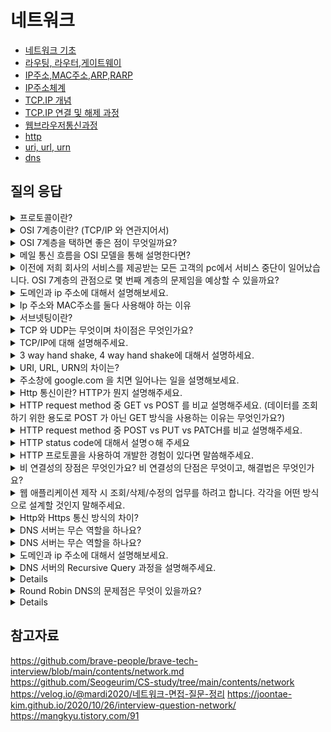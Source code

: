 # 네트워크
- [네트워크 기초](https://github.com/hoeun0723/TIL/blob/main/network/%EB%84%A4%ED%8A%B8%EC%9B%8C%ED%81%AC%20%EA%B8%B0%EC%B4%88/README.md)
- [라우팅, 라우터,게이트웨이](https://github.com/hoeun0723/TIL/blob/main/network/%EB%9D%BC%EC%9A%B0%ED%8C%85%2C%20%EB%9D%BC%EC%9A%B0%ED%84%B0%2C%20%EA%B2%8C%EC%9D%B4%ED%8A%B8%EC%9B%A8%EC%9D%B4/README.md)
- [IP주소,MAC주소,ARP,RARP](https://github.com/hoeun0723/TIL/tree/main/network/IP%EC%A3%BC%EC%86%8C%2CMAC%EC%A3%BC%EC%86%8C%2CARP%2CRARP)
- [IP주소체계](https://github.com/hoeun0723/TIL/blob/main/network/IP%EC%A3%BC%EC%86%8C%EC%B2%B4%EA%B3%84/README.md)
- [TCP.IP 개념](https://github.com/hoeun0723/TIL/tree/main/network/TCP.IP%20%EA%B0%9C%EB%85%90)
- [TCP.IP 연결 및 해제 과정](https://github.com/hoeun0723/TIL/tree/main/network/TCP.IP%EC%97%B0%EA%B2%B0%20%EB%B0%8F%20%ED%95%B4%EC%A0%9C%20%EA%B3%BC%EC%A0%95)
- [웹브라우저통신과정](https://github.com/hoeun0723/TIL/tree/main/network/%EC%9B%B9%EB%B8%8C%EB%9D%BC%EC%9A%B0%EC%A0%80%ED%86%B5%EC%8B%A0%EA%B3%BC%EC%A0%95)
- [http](https://github.com/hoeun0723/TIL/tree/main/network/http)
- [uri, url, urn](https://github.com/hoeun0723/TIL/tree/main/network/uri%2C%20url%2C%20urn)
- [dns](https://github.com/hoeun0723/TIL/tree/main/network/dns)

## 질의 응답
<details>
  <summary>프로토콜이란?</summary>
    <div markdown="1">
      데이터를 전송하는 과정 중에 상호간에 정해둔 규칙을 의미한다. 종류로는 http/smtp 등이 있고 각 프로토콜에 따라서 데이터 전송 방식이나 속도등이 제한된다. 네트워크를 통해 데이터를 주고받기 위해서는 데이터를 작은 조각으로 잘라서 보낸 뒤 네트워크 간 약속한 규칙에 따라 전송해야 한다. 여기서 송신자와 수신자 간에 데이터를 전달하고 전달받는 절차나 데이터 양식 따위를 프로토콜 이라고 한다.
      - 애플리케이션 계층 / 상위 계층 - 5 ~ 7 계층
      - 데이터 플로 계층 / 하위 계층 - 1 ~ 4 계층
    현재 애플리케이션 레벨의 프로토콜은 비트 기반이 아니라 문자 기반의 프로토콜이 많이 사용되고 있다. (http,smtp)
    </div>
</details>

<details>
  <summary>OSI 7계층이란? (TCP/IP 와 연관지어서)</summary>
    <div markdown="1">
      OSI 모델은 표준 프로토콜을 사용하여 다양한 통신 시스템이 통신할 수 있도록 하는 개념 모델이다. OSI 7계층 네트워크 프로토콜이 통신하는 구조를 7개의 계층으로 분리하여 각 계층간 상호작동 하는 방식을 정해 놓은 것이다.
      물리,데이터,네트워크,전송,세션,표현,응용 계층 이렇게 7개의 계층으로 나뉘어져 있는 단계를 의미한다. 현재는 OSI 7계층을 완전히 따르지는 않고, 인터넷 프로토콜 스택(Internet Protocol Stack)은 대부분 TCP/IP를 따른다. TCP/IP 4계층에는 1계층에서 네트워크 접근 계층(이더넷), 2계층에 인터넷 계층(IP), 3계층에 전송 계층(TCP,UDP, QUIC), 4계층에 응용계층(HTTP)가 있다.
    </div>
</details>

<details>
  <summary>OSI 7계층을 택하면 좋은 점이 무엇일까요?</summary>
  <div markdown="1">
    OSI 7계층은 이상적인 모델이기 떄문에 표준화된 구격이나 , 오류가 났을때 이를 탐별하기에 쉽다. 현재에는 다양한 이유 때문에 해당 모델을 엄격하게 따르지 않긴 하다.
    - 표준과 학습 도구 : 표준화를 통해 이질적인 포트 문제나 프로토콜 등으로 인한 문제를 해결하여 비용을 절감
    - 모듈화(계층화) : 계층별의 기능과 통신 과정을 단계별로 나누어서 쉽게 알 수 있고, 특정한 곳에 이상이 생기면 그 단계만 수정할 수 있다.
  </div>
</details>

<details>
  <summary>메일 통신 흐름을 OSI 모델을 통해 설명한다면?</summary>
  <div markdown="1">
    [OSI 모델 계층 설명 페이지를 참고](https://github.com/hoeun0723/TIL/tree/main/network/OSI%20%EB%AA%A8%EB%8D%B8)
  </div>
</details>

<details>
  <summary>이전에 저희 회사의 서비스를 제공받는 모든 고객의 pc에서 서비스 중단이 일어났습니다. OSI 7계층의 관점으로 몇 번째 계층의 문제임을 예상할 수 있을까요?</summary>
  <div markdown="1">
    1계층 혹은 3계층에서 일어난 것이라고 생각할수 있다.
    1계층은 물리적 장비(케이블, 스윛, 라우터,네트워크 카드, Wi-Fi 등)의 문제를 다루는데, 모든 고객이 동시에 서비스 중단을 겪었다면 ISP 가 광케이블 절단을 했고나 네트워크 장비 장애, 라우터 고장 등의 문제가 있을 가능성이 크다. 특히 광케이블 단선, 데이터 선터의 물리적 문제(정전, 장비 고장), 네트워크 스위치/라우터 장애가 발생하면, 전체 사용자가 영향을 받기 때문입니다. 그리고 3계층은 IP 주소 할당, 라우팅, 네트워크 경로 설정과 관련된 계층인데, 모든 고객에게 서비스가 중단되었다면 라우팅 문제, IP 충돌, BGP 설정 오류, 네트워크 방화벽 정책 문제 등이 의심된다. 특히 BGP오류나 ISP 의 라우팅 문제로 인해 특정 네트워크 구간이 단절되면 사용자는 PC 인터넷 연결이 유지되더라도 특정 서비스에 접근할 수 없게 된다.
 다른 계층이 아닌 이유는 
 1. 2계층은 데이터 링크 계층인데 개별 네트워크 장비 간의 통신 (ex. MAC 주소 기반) 문제를 다루므로 보통 특정 네트워크 장비에서만 문제가 발생한다. 모든 고객이 동시에 문제가 발생하는 경우에는 2계층일 가능성이 낮다.
 2. 4계층은 TCP/UDP 오류일건데 이 경우에는 특정 웹사이트에서만 문제가 발생해야 한다. 
 3. 5~7계층은 특정 웹사이트나 애플리케이션에서만 문제가 발생해야 한다. 하지만 모든 고객이 장애를 겪었다면 해당 계층 문제가 아닌 것이다. 예를 달어 DNS 서버 문제라면 특정 도메인 연결에서만 문제가 생기겠지만, 전체 네트워크 장애와 같은 광범위한 이슈는 발생하지 않는다.
  </div>
</details>

<details>
  <summary>도메인과 ip 주소에 대해서 설명해보세요.</summary>
  <div markdown="1">
    ip주소는 네트워크 통신을 할때 필요하다 현재는 ipv4로 사용하다가 부족한 문제가 생겨서 ipv6 가 생겨난 상황이고, 서브넷 마스크를 통해 네트워크 ID 와 호스트 ID 를 구분하고 있다. (이전에는 클래스로 구분했다.)
    ip 주소는 숫자로 되어 있기에 식별하기 어려워서 도메인 네임 즉, 기억하기 쉬운 google.com naver.com 이런 식의 이름으로 전환하여 사용되어 지고 있다.
  </div>
</details>

<details>
  <summary>Ip 주소와 MAC주소를 둘다 사용해야 하는 이유</summary>
  <div markdown="1">
    IP주소는 3계층인 네트워크 계층에서 MAC 주소는 2계층에서 사용되어 진다. 각 계층간의 간섭은 없기 때문에 각각의 주소가 필요하다. IP 주소는 택배를 보낼 때 사용하는 계층형 주소 원리와 유사한 느낌이라면, MAC 주소는 하드웨어의 고유한 식별 번호이기에 해당 고유한 하드웨어를 식별하려면 해당 주소가 필요하다. 유동 IP의 특징으로 인해 IP 자체가 변동 될 수 있기 때문이다.
  </div>
</details>

<details>
  <summary>서브넷팅이란?</summary>
  <div markdown="1">
    네트워크를 분할하는 것을 서브넷팅이라고 하고 분할된 네트워크를 서브넷이라고 한다. 서브네싱은 자원을 효율적으로 분배하기 위해 네트워크 영역과 호스트 영역을 쪼개는 작업으로 IP 주소를 효율적으로 나누어 사용하기 위한 방법으로 네트워크 성능을 보장하고 IP 할당 범위를 더 작은 단위로 나눌 수 있게 된다.

서브넷팅 하면 네트워크 ID, 서브넷ID 호스트 ID로 나뉘어 지게 되고 IP 주소를 서브넷팅하게 되면 어디까지나 네트워크 ID이고 호스트 ID인지 알기 위해 서브넷 마스크를 사용한다.
  </div>
</details>

<details>
  <summary>TCP 와 UDP는 무엇이며 차이점은 무엇인가요?</summary>
    <div markdown="1">
     많이 알려진 내용이 있는데 TCP는 신뢰성이 높고 느리다. UDP 는 신뢰성이 낮고 빠르다. 라는 마링 있다. 하지만 이 말에 대해서 조금 더 자세히 설명하자면, TCP 는 여러가지 규약을 가지고 있고, UDP는 한가지 규약을 가지고 있다. 이에 대한 증거는 헤더를 보면 알 수 있는데, TCP는 다양하고 여러가지의 규칙들을 가지고 있는데, UDP 그에비해 간단한 규칙을 가지고 있다. 그렇기에 커스텀이 더 쉬운건 UDP 이고 HTTP/3 에서는 UDP를 커스텀하여 사용하기도 했다. 하지만 최근에는 TCP에 추가적인 기능을 사용할 수 있는 것이 많이 나왔기에 TCP 를 많이 사용하곤 한다.
      TCP의 특징
      - 연결형 서비스로 가상 회선 방식을 제공
      - 데이터의 전송 순서 보장
      - 신뢰성 있는 데이터 전송
      - UDP보다 전송속도가 느림
      - 연결을 설정(3-way handshaking)과 해제(4-way handshaking)
    UDP의 특징
      - 비연결형 서비스로 데이터그램 방식을 제공
      - 비신뢰성
      - 데이터의 경계를 구분
      - 패킷 오버해드가 적어 네트워크 부하감소
      - 혼잡 제어를 하지 않기 때문에 TCP보다 빠름
      - TCP 의 handshaking 같은 연결 설정이 없음
    </div>
</details>

<details>
  <summary>TCP/IP에 대해 설명해주세요.</summary>
    <div markdown="1">
      TCP/IP 는 애플리케이션, 전송, 인터넷, 링크 계층으로 이루어져 있다. OSI 참조 모델은 말그대로 참고 모델일 뿐 실제 사용되는 인터넷 프로토콜은 OSI 참조 모델 7계층 구조를 완전히 따르지는 않는다. 인터넷 프로토콜 스택 (Internet Protocol Stack)은 현재 대부분 TCP/IP를 따른다.
      - TCP/IP 는 인터넷 프로토콜 중 가장 중요한 역할을 하는 TCP와 IP 의 합성어로 데이터의 흐름 관리, 정확성 확인, 패킷의 목적지 모장을 담당한다.
        - TCP: 데이터의 정확성 확인
        - IP: 패킷을 목적지까지 전송
      송신자가 수진자에게 데이터를 보낼 때 데이터가 각 계층을 지나며 각 계층의 특징들이 담긴 헤더들이 붙여지는 과정을 캠슐화라고 한다. 반대로 수신측에서 각 계층을 거칠 때마다 해당 계층마다 사용한 헤더를 제거하는 과정은 비캡슐화라고 한다. 예시로 전송계층은 TCP헤더를 네트워크 계층은 IP 주소 헤더를 추가한다.
    </div>
</details>
<details>
  <summary>3 way hand shake, 4 way hand shake에 대해서 설명하세요.</summary>
    <div markdown="1">
      3 way hand shaking 은 TCP 에서 실행하는 방식이고,그에 대한 방시은 다음과 같다.
      1. 클라이언트는 서버에 접속을 요청하는 SYN(a) 패킷을 보낸다.
      2. 서버는 클라이언트의 SYN 패킷에 대한 요청 수락 응답으로 ACK 패킷(a+1) 과 클라이언트도 포트를 열어달라는 SYN(b) 패킷을 보낸다.
      3. 마지막으로 클라이언트는 서버가 보낸 ACK(a+1)패킷과 SYN(b) 패킷을 받고 이에 대한 응답으로 ACK(b+1) 패킷을 보내며 연결이 성립된다.

4way hand shake 에서 클라이언트는 서버에게 FIN을 보내고 서버는 응답으로 ACK 를 보내고 모든 데이터를 다 전송했다면 FIN을 보낸다. 클라이언트는 응답으로 ACK를 보내고 서버는 소켓을 닫고 TIIME_WAIT 시간이 끝나면 클아이언트도 소켓을 닫아 연결을 종료한다.
    </div>
</details>
<details>
  <summary>URI, URL, URN의 차이는?</summary>
    <div markdown="1">
      URI는 인터낫 상의 자원 자체를 식별하는 고유한 문자열 시쿼스이다. URI는 두 가지 주요 부분집합인, URL과 URN으로 구성된 종합적인 개념이다. URN은 현재 그 자원이 어디에 존재하던 상관없이 그 이름만으로 자원을 식별하는데 비해 URL은 자원이 어디 있는지 설명해서 자원을 식별한다.

      URL은 인터넷 자원을 가리키는 표준이름이다. URL은 애플리케이션이 자원에 접근할 방법을 제공한다. 많은 사용자는 브라우저가 그들이 요청하는 자원을 가져오는데 사용되는 프로토콜과 접근 방식을 모른다. URL은 어떻게 위치를 찾고 도달할 수 있는지 까지 포함되어야 하므로 URL은 프로토콜 + 이름(또는 번호) 의 형태라고 할 수 있다.

      URN은 웹 문서의 물리적인 위치와 상관없이 웹 문서 자체를 나타낸다. 이처럼 개별 자원에 식별자를 부여하게 되면 해당 정보에 대한 URN은 잉ㄹ정하게 유지되며 자원의 위치, 프로토콜, 호스트와 관계없이 위치를 파악할 수 있다는 장점이 있다. (ec. 웹 문서가 다른 웹 서버로 이동하거나 주소가 바뀌는 등 물리적 위치가 변경되더라도 해당 문서를 찾을 수 있다.)
    </div>
</details>
<details>
  <summary>주소창에 google.com 을 치면 일어나는 일을 설명해보세요.</summary>
    <div markdown="1">
      웹 브라우저에 URL(도메인 이름만 입력해도 됨)을 입력하고 Enter 키를 누른다. 웹 브라우저가 도메인의 IP주소를 조회한다. (먼저 캐시를 찾고, 그 다음 DNS를 검색한다.)웹 브라우저가 찾은 IP주소를 기반으로 서버와의TCP 연결을 시작한다. 웹 브라우저가 HTTP요청을 서버로 전송한다. (필요한 경우, HTTPS 보안 통신이 진행된다.) 웹 서버가 요청을 처리하고 응답을 다시 웹 브라우저로 전송한다. 웹 브라우저가 전송 받은 콘텐츠를 렌더링한다.
    </div>
</details>

<details>
  <summary>Http 통신이란? HTTP가 뭔지 설명해주세요.</summary>
    <div markdown="1">
      HTTP 는 HyperText Transfer Protocol의 약자로 서버-클라이언트 모델을 따르면서 request/response 구조로 웹 상에서 정보를 주고받을 수 있는 프로토콜이다. TCP/IP 기반으로 작동하며, HTTP의 가장 큰 특징은 비-연결 지향(Connectionless)와 무상태성(Stateless) 이다. HTTP는 기본적으로 request 와 response의 구조를 띄는데, 클라이언트가 요청을 보내면 서버는 응답을 보내는 구조이다. 또한 요청 URI로 리소스를 식별한다.
      비 연결 지향이란 클라이언트가 서버에게 리소스를 요청한 후 응답을 받으면 연결을 끊어버리는 특징을 말한다.
      무상태성이란 각각의 요청이 독립적이라는 뜻으로 HTTP 프로토콜 레벨에서 이전에 보냈던 요청과 응답에 대해서 기억하지 않는 것을 의미한다.
    </div>
</details>

<details>
  <summary>HTTP request method 중 GET vs POST 를 비교 설명해주세요. (데이터를 조회하기 위한 용도로 POST 가 아닌 GET 방식을 사용하는 이유는 무엇인가요?)</summary>
    <div markdown="1">
      설계 원칙에 따라 GET 방식은 서버에게 여러 번 요청을 하더라도 동일한 응답이 와야 한다. GET 방식은 가져오는 것(Select)이므로, 서버의 데이터나 상태를 변경시키지 않아야 한다. (게시판의 리스트, 게시글 보기 기능, 예외: 방문자의 로그 남기지, 조회수 증가 기능)
      POST 방식은 수행하는 것으로, 서버의 값이나 상태를 바꾸기 위한 용도. (게시판 글 쓰기 기능)
      GET 요청의 경우 필요한 정보를 특정하기 위해 URL뒤에 Query String 을 추가하여 정보를 조회하고, POST 요청의 경우 전달할 데이터를 Body 부분에 포함하여 통신한다.
      GET 요청의 경우 URL 뒤의 Query String 까지 포함해서 브라우저 히스토리에 남게 되고 캐시가 가능하지만, POST 요청의 경우 브라우저 히스토리에 남지 않고 캐시도 불가능하다.
    </div>
</details>

<details>
  <summary>HTTP request method 중 POST vs PUT vs PATCH를 비교 설명해주세요.</summary>
    <div markdown="1">
      
    </div>
</details>
<details>
  <summary>HTTP status code에 대해서 설명ㅇ해 주세요</summary>
    <div markdown="1">
      
    </div>
</details>
<details>
  <summary>HTTP 프로토콜을 사용하여 개발한 경험이 있다면 말씀해주세요.</summary>
    <div markdown="1">
      
    </div>
</details>
<details>
  <summary>비 연결성의 장점은 무엇인가요? 비 연결성의 단점은 무엇이고, 해결법은 무엇인가요?</summary>
    <div markdown="1">
      
    </div>
</details>
<details>
  <summary>웹 애플리케이션 제작 시 조회/삭제/수정의 업무를 하려고 합니다. 각각을 어떤 방식으로 설계할 것인지 말해주세요.</summary>
    <div markdown="1">
      
    </div>
</details>
<details>
  <summary>Http와 Https 통신 방식의 차이?</summary>
    <div markdown="1">
      
    </div>
</details>
<details>
  <summary>DNS 서버는 무슨 역할을 하나요?</summary>
    <div markdown="1">
      
    </div>
</details>
<details>
  <summary>DNS 서버는 무슨 역할을 하나요?</summary>
    <div markdown="1">
      
    </div>
</details>
<details>
  <summary>도메인과 ip 주소에 대해서 설명해보세요.</summary>
    <div markdown="1">
      
    </div>
</details>
<details>
  <summary>DNS 서버의 Recursive Query 과정을 설명해주세요.</summary>
    <div markdown="1">
      
    </div>
</details>
<details>
  <summaryRoundRobin DNS에 대해 간략하게 설명해주세요.</summary>
    <div markdown="1">
      
    </div>
</details>
<details>
  <summary>Round Robin DNS의 문제점은 무엇이 있을까요?</summary>
    <div markdown="1">
      
    </div>
</details>
<details>
  <summary이러한 문제점을 해결하기 위한 스케쥴링 알고리즘에 대해 설명해주실 수 있나요?</summary>
    <div markdown="1">
      
    </div>
</details>


## 참고자료
https://github.com/brave-people/brave-tech-interview/blob/main/contents/network.md
https://github.com/Seogeurim/CS-study/tree/main/contents/network
https://velog.io/@mardi2020/네트워크-면접-질문-정리
https://joontae-kim.github.io/2020/10/26/interview-question-network/
https://mangkyu.tistory.com/91
